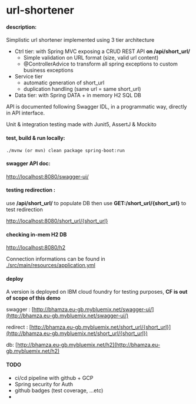 # url-shortener

#### description:

Simplistic url shortener implemented using 3 tier architecture

* Ctrl tier: with Spring MVC exposing a CRUD REST API **on /api/short_url/**
    * Simple validation on URL format (size, valid url content)
    * @ControllerAdvice to transform all spring exceptions to custom business exceptions
* Service tier
    * automatic generation of short_url
    * duplication handling (same url = same short_url)
* Data tier: with Spring DATA + in memory H2 SQL DB

API is documented following Swagger IDL, in a programmatic way, directly in API interface.

Unit & integration testing made with Junit5, AssertJ & Mockito

#### test, build & run locally:

```
./mvnw (or mvn) clean package spring-boot:run
```

#### swagger API doc:

[http://localhost:8080/swagger-ui/](http://localhost:8080/swagger-ui/)

#### testing redirection :

use **/api/short_url/** to populate DB then use **GET:/short_url/{short_url}** to test redirection

[http://localhost:8080/short_url/{short_url}](http://localhost:8080/short_url/{short_url})

#### checking in-mem H2 DB

[http://localhost:8080/h2](http://localhost:8080/h2)

Connection informations can be found in [./src/main/resources/application.yml]("./src/main/resources/application.yml)

#### deploy

A version is deployed on IBM cloud foundry for testing purposes, **CF is out of scope of this demo**

swagger : [http://bhamza.eu-gb.mybluemix.net/swagger-ui/](http://bhamza.eu-gb.mybluemix.net/swagger-ui/)

redirect : [http://bhamza.eu-gb.mybluemix.net/short_url/{short_url}](http://bhamza.eu-gb.mybluemix.net/short_url/{short_url})

db: [http://bhamza.eu-gb.mybluemix.net/h2](http://bhamza.eu-gb.mybluemix.net/h2)

#### TODO

* ci/cd pipeline with github + GCP
* Spring security for Auth
* github badges (test coverage, ...etc)
* 